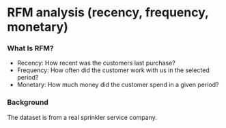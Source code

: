 # RFM analysis (recency, frequency, monetary)

### What Is RFM?
- Recency: How recent was the customers last purchase? 
- Frequency: How often did the customer work with us in the selected period?
- Monetary: How much money did the customer spend in a given period? 

### Background
The dataset is from a real sprinkler service company.

